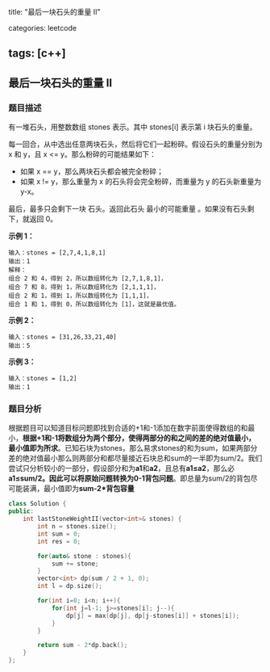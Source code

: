 title: "最后一块石头的重量 II"

categories: leetcode

tags: [c++]
---
## 最后一块石头的重量 II

### 题目描述

有一堆石头，用整数数组 stones 表示。其中 stones[i] 表示第 i 块石头的重量。

每一回合，从中选出任意两块石头，然后将它们一起粉碎。假设石头的重量分别为 x 和 y，且 x <= y。那么粉碎的可能结果如下：

* 如果 x == y，那么两块石头都会被完全粉碎；
* 如果 x != y，那么重量为 x 的石头将会完全粉碎，而重量为 y 的石头新重量为 y-x。

最后，最多只会剩下一块 石头。返回此石头 最小的可能重量 。如果没有石头剩下，就返回 0。

**示例 1：**

~~~
输入：stones = [2,7,4,1,8,1]
输出：1
解释：
组合 2 和 4，得到 2，所以数组转化为 [2,7,1,8,1]，
组合 7 和 8，得到 1，所以数组转化为 [2,1,1,1]，
组合 2 和 1，得到 1，所以数组转化为 [1,1,1]，
组合 1 和 1，得到 0，所以数组转化为 [1]，这就是最优值。
~~~

**示例 2：**

~~~
输入：stones = [31,26,33,21,40]
输出：5
~~~

**示例 3：**

~~~
输入：stones = [1,2]
输出：1
~~~

### 题目分析

根据题目可以知道目标问题即找到合适的+1和-1添加在数字前面使得数组的和最小，**根据+1和-1将数组分为两个部分，使得两部分的和之间的差的绝对值最小，最小值即为所求**。已知石块为stones，那么易求stones的和为sum，如果两部分差的绝对值最小那么则两部分和都尽量接近石块总和sum的一半即为sum/2。我们尝试只分析较小的一部分，假设部分和为**a1**和**a2**，且总有**a1$\leq$a2**，那么必**a1$\leq$sum/2。**因此可以将原始问题转换为**0-1背包问题**。即总量为sum/2的背包尽可能装满，最小值即为**sum-2*背包容量**



~~~c++
class Solution {
public:
    int lastStoneWeightII(vector<int>& stones) {
        int n = stones.size();
        int sum = 0;
        int res = 0;

        for(auto& stone : stones){
            sum += stone;
        }
        vector<int> dp(sum / 2 + 1, 0);
        int l = dp.size();

        for(int i=0; i<n; i++){
            for(int j=l-1; j>=stones[i]; j--){
                dp[j] = max(dp[j], dp[j-stones[i]] + stones[i]);
            }
        }

        return sum - 2*dp.back();
    }
};
~~~

